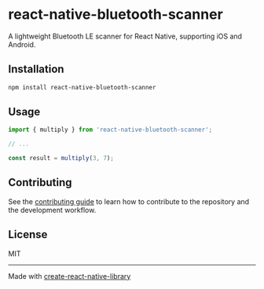 # react-native-bluetooth-scanner

A lightweight Bluetooth LE scanner for React Native, supporting iOS and Android.

## Installation

```sh
npm install react-native-bluetooth-scanner
```

## Usage


```js
import { multiply } from 'react-native-bluetooth-scanner';

// ...

const result = multiply(3, 7);
```


## Contributing

See the [contributing guide](CONTRIBUTING.md) to learn how to contribute to the repository and the development workflow.

## License

MIT

---

Made with [create-react-native-library](https://github.com/callstack/react-native-builder-bob)
